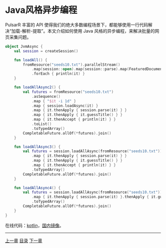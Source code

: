 Java风格异步编程
=

PulsarR 丰富的 API 使得我们的绝大多数编程场景下，都能够使用一行代码解决“加载-解析-提取”。本文介绍如何使用 Java 风格的异步编程，来解决批量的网页采集问题。

```kotlin
object JvmAsync {
    val session = createSession()

    fun loadAll() {
        fromResource("seeds10.txt").parallelStream()
            .map(session::open).map(session::parse).map(FeaturedDocument::guessTitle)
            .forEach { println(it) }
    }

    fun loadAllAsync2() {
        val futures = fromResource("seeds10.txt")
            .asSequence()
            .map { "$it -i 1d" }
            .map { session.loadAsync(it) }
            .map { it.thenApply { session.parse(it) } }
            .map { it.thenApply { it.guessTitle() } }
            .map { it.thenAccept { println(it) } }
            .toList()
            .toTypedArray()
        CompletableFuture.allOf(*futures).join()
    }

    fun loadAllAsync3() {
        val futures = session.loadAllAsync(fromResource("seeds10.txt"))
            .map { it.thenApply { session.parse(it) } }
            .map { it.thenApply { it.guessTitle() } }
            .map { it.thenAccept { println(it) } }
            .toTypedArray()
        CompletableFuture.allOf(*futures).join()
    }

    fun loadAllAsync4() {
        val futures = session.loadAllAsync(fromResource("seeds10.txt"))
            .map { it.thenApply { session.parse(it) }.thenApply { it.guessTitle() }.thenAccept { println(it) } }
            .toTypedArray()
        CompletableFuture.allOf(*futures).join()
    }
}
```

在线代码：[kotlin](../../../pulsar-app/pulsar-examples/src/main/kotlin/ai/platon/pulsar/examples/_3_JvmAsync.kt)，[国内镜像](https://gitee.com/platonai_galaxyeye/pulsarr/blob/1.10.x/pulsar-app/pulsar-examples/src/main/kotlin/ai/platon/pulsar/examples/_3_JvmAsync.kt)。

------

[上一章](5URL.md) [目录](1目录.md) [下一章](7Kotlin特性.md)
